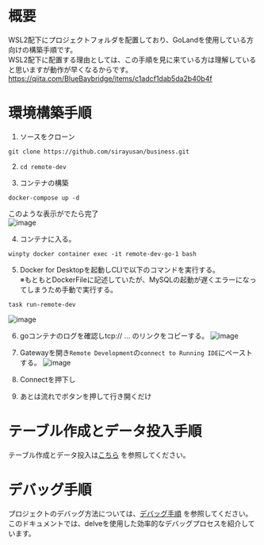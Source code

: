 # 概要
WSL2配下にプロジェクトフォルダを配置しており、GoLandを使用している方向けの構築手順です。  
WSL2配下に配置する理由としては、この手順を見に来ている方は理解していると思いますが動作が早くなるからです。  
https://qiita.com/BlueBaybridge/items/c1adcf1dab5da2b40b4f 
# 環境構築手順
1. ソースをクローン
```
git clone https://github.com/sirayusan/business.git
```

2. `cd remote-dev`

3. コンテナの構築  
```
docker-compose up -d
```
このような表示がでたら完了  
![image](https://github.com/sirayusan/business/assets/73060776/15593eb2-75b2-4abe-a575-1fce15fd1091)

4. コンテナに入る。
```
winpty docker container exec -it remote-dev-go-1 bash
```
5. Docker for Desktopを起動しCLIで以下のコマンドを実行する。  
※もともとDockerFileに記述していたが、MySQLの起動が遅くエラーになってしまうため手動で実行する。
```
task run-remote-dev
```
![image](https://github.com/sirayusan/business/assets/73060776/f863ef40-6321-4673-8048-8fc7c4a5181e)

6. goコンテナのログを確認しtcp:// … のリンクをコピーする。
![image](https://github.com/sirayusan/business/assets/73060776/3b1a7e6f-6208-432a-aaba-b35856388c77)

7. Gatewayを開き`Remote Development`の`connect to Running IDE`にペーストする。
![image](https://github.com/sirayusan/business/assets/73060776/86afc3ff-270c-4a86-bb3f-dd15859c9bf8)

8. Connectを押下し  

9. あとは流れでボタンを押して行き開くだけ
# テーブル作成とデータ投入手順
テーブル作成とデータ投入は[こちら](./migration.md) を参照してください。
# デバッグ手順
プロジェクトのデバッグ方法については、[デバッグ手順](./debug.md) を参照してください。このドキュメントでは、delveを使用した効率的なデバッグプロセスを紹介しています。
